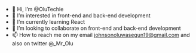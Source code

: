 - 👋 Hi, I’m @OluTechie
- 👀 I’m interested in front-end and back-end development
- 🌱 I’m currently learning React
- 💞️ I’m looking to collaborate on front-end and back-end development 
- 📫 How to reach me on my email johnsonoluwasegun19@gmail.com and also on twitter @_Mr_Olu

<!---
OluTechie/OluTechie is a ✨ special ✨ repository because its `README.md` (this file) appears on your GitHub profile.
You can click the Preview link to take a look at your changes.
--->
